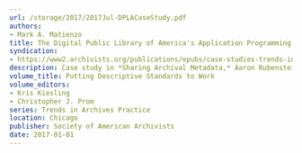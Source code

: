 ```yaml
---
url: /storage/2017/2017Jul-DPLACaseStudy.pdf
authors:
- Mark A. Matienzo
title: The Digital Public Library of America's Application Programming Interface and Metadata Ingestion Process
syndication:
- https://www2.archivists.org/publications/epubs/case-studies-trends-in-archives-practice
description: Case study in *Sharing Archival Metadata,* Aaron Rubenstein
volume_title: Putting Descriptive Standards to Work
volume_editors:
- Kris Kiesling
- Christopher J. Prom
series: Trends in Archives Practice
location: Chicago
publisher: Society of American Archivists
date: 2017-01-01
---
```

